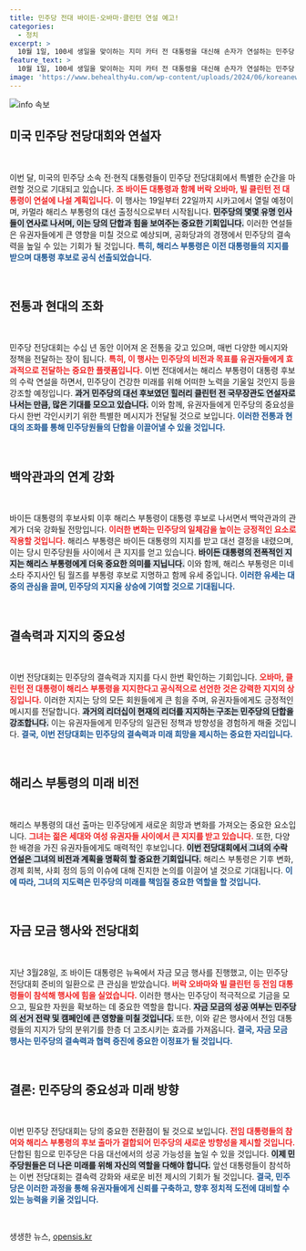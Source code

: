 ```yaml
---
title: 민주당 전대 바이든·오바마·클린턴 연설 예고!
categories:
  - 정치
excerpt: >
  10월 1일, 100세 생일을 맞이하는 지미 카터 전 대통령을 대신해 손자가 연설하는 민주당 전당대회! 오바마, 클린턴 전 대통령이 지원사격하며 해리스 부통령의 대선 출정식을 화려하게 장식합니다. 클릭하고 그 배경을 확인하세요!
feature_text: >
  10월 1일, 100세 생일을 맞이하는 지미 카터 전 대통령을 대신해 손자가 연설하는 민주당 전당대회! 오바마, 클린턴 전 대통령이 지원사격하며 해리스 부통령의 대선 출정식을 화려하게 장식합니다. 클릭하고 그 배경을 확인하세요!
image: 'https://www.behealthy4u.com/wp-content/uploads/2024/06/koreanews.jpg'
---
```


<p><img src="https://www.behealthy4u.com/wp-content/uploads/2024/06/koreanews.jpg" alt="info 속보" /></p>

<h2 data-ke-size="size26">미국 민주당 전당대회와 연설자</h2>

<p data-ke-size="size16">&nbsp;</p>

<p>이번 달, 미국의 민주당 소속 전·현직 대통령들이 민주당 전당대회에서 특별한 순간을 마련할 것으로 기대되고 있습니다. <b><span style="color: #ee2323;">조 바이든 대통령과 함께 버락 오바마, 빌 클린턴 전 대통령이 연설에 나설 계획입니다.</span></b> 이 행사는 19일부터 22일까지 시카고에서 열릴 예정이며, 카멀라 해리스 부통령의 대선 출정식으로부터 시작됩니다. <b><span style="background-color: #21538527;">민주당의 몇몇 유명 인사들이 연사로 나서며, 이는 당의 단합과 힘을 보여주는 중요한 기회입니다.</span></b> 이러한 연설들은 유권자들에게 큰 영향을 미칠 것으로 예상되며, 공화당과의 경쟁에서 민주당의 결속력을 높일 수 있는 기회가 될 것입니다. <b><span style="color: #1a5490;">특히, 해리스 부통령은 이전 대통령들의 지지를 받으며 대통령 후보로 공식 선출되었습니다.</span></b></p>

<p data-ke-size="size16">&nbsp;</p>

<h2 data-ke-size="size26">전통과 현대의 조화</h2>

<p data-ke-size="size16">&nbsp;</p>

<p>민주당 전당대회는 수십 년 동안 이어져 온 전통을 갖고 있으며, 매번 다양한 메시지와 정책을 전달하는 장이 됩니다. <b><span style="color: #ee2323;">특히, 이 행사는 민주당의 비전과 목표를 유권자들에게 효과적으로 전달하는 중요한 플랫폼입니다.</span></b> 이번 전대에서는 해리스 부통령이 대통령 후보의 수락 연설을 하면서, 민주당이 건강한 미래를 위해 어떠한 노력을 기울일 것인지 등을 강조할 예정입니다. <b><span style="background-color: #21538527;">과거 민주당의 대선 후보였던 힐러리 클린턴 전 국무장관도 연설자로 나서는 만큼, 많은 기대를 모으고 있습니다.</span></b> 이와 함께, 유권자들에게 민주당의 중요성을 다시 한번 각인시키기 위한 특별한 메시지가 전달될 것으로 보입니다. <b><span style="color: #1a5490;">이러한 전통과 현대의 조화를 통해 민주당원들의 단합을 이끌어낼 수 있을 것입니다.</span></b></p>

<p data-ke-size="size16">&nbsp;</p>

<h2 data-ke-size="size26">백악관과의 연계 강화</h2>

<p data-ke-size="size16">&nbsp;</p>

<p>바이든 대통령의 후보사퇴 이후 해리스 부통령이 대통령 후보로 나서면서 백악관과의 관계가 더욱 강화될 전망입니다. <b><span style="color: #ee2323;">이러한 변화는 민주당의 일체감을 높이는 긍정적인 요소로 작용할 것입니다.</span></b> 해리스 부통령은 바이든 대통령의 지지를 받고 대선 결정을 내렸으며, 이는 당시 민주당원들 사이에서 큰 지지를 얻고 있습니다. <b><span style="background-color: #21538527;">바이든 대통령의 전폭적인 지지는 해리스 부통령에게 더욱 중요한 의미를 지닙니다.</span></b> 이와 함께, 해리스 부통령은 미네소타 주지사인 팀 월즈를 부통령 후보로 지명하고 함께 유세 중입니다. <b><span style="color: #1a5490;">이러한 유세는 대중의 관심을 끌며, 민주당의 지지율 상승에 기여할 것으로 기대됩니다.</span></b></p>

<p data-ke-size="size16">&nbsp;</p>

<h2 data-ke-size="size26">결속력과 지지의 중요성</h2>

<p data-ke-size="size16">&nbsp;</p>

<p>이번 전당대회는 민주당의 결속력과 지지를 다시 한번 확인하는 기회입니다. <b><span style="color: #ee2323;">오바마, 클린턴 전 대통령이 해리스 부통령을 지지한다고 공식적으로 선언한 것은 강력한 지지의 상징입니다.</span></b> 이러한 지지는 당의 모든 회원들에게 큰 힘을 주며, 유권자들에게도 긍정적인 메시지를 전달합니다. <b><span style="background-color: #21538527;">과거의 리더십이 현재의 리더를 지지하는 구조는 민주당의 단합을 강조합니다.</span></b> 이는 유권자들에게 민주당의 일관된 정책과 방향성을 경험하게 해줄 것입니다. <b><span style="color: #1a5490;">결국, 이번 전당대회는 민주당의 결속력과 미래 희망을 제시하는 중요한 자리입니다.</span></b></p>

<p data-ke-size="size16">&nbsp;</p>

<h2 data-ke-size="size26">해리스 부통령의 미래 비전</h2>

<p data-ke-size="size16">&nbsp;</p>

<p>해리스 부통령의 대선 출마는 민주당에게 새로운 희망과 변화를 가져오는 중요한 요소입니다. <b><span style="color: #ee2323;">그녀는 젊은 세대와 여성 유권자들 사이에서 큰 지지를 받고 있습니다.</span></b> 또한, 다양한 배경을 가진 유권자들에게도 매력적인 후보입니다. <b><span style="background-color: #21538527;">이번 전당대회에서 그녀의 수락 연설은 그녀의 비전과 계획을 명확히 할 중요한 기회입니다.</span></b> 해리스 부통령은 기후 변화, 경제 회복, 사회 정의 등의 이슈에 대해 진지한 논의를 이끌어 낼 것으로 기대됩니다. <b><span style="color: #1a5490;">이에 따라, 그녀의 지도력은 민주당의 미래를 책임질 중요한 역할을 할 것입니다.</span></b></p>

<p data-ke-size="size16">&nbsp;</p>

<h2 data-ke-size="size26">자금 모금 행사와 전당대회</h2>

<p data-ke-size="size16">&nbsp;</p>

<p>지난 3월28일, 조 바이든 대통령은 뉴욕에서 자금 모금 행사를 진행했고, 이는 민주당 전당대회 준비의 일환으로 큰 관심을 받았습니다. <b><span style="color: #ee2323;">버락 오바마와 빌 클린턴 등 전임 대통령들이 참석해 행사에 힘을 실었습니다.</span></b> 이러한 행사는 민주당이 적극적으로 기금을 모으고, 필요한 자원을 확보하는 데 중요한 역할을 합니다. <b><span style="background-color: #21538527;">자금 모금의 성공 여부는 민주당의 선거 전략 및 캠페인에 큰 영향을 미칠 것입니다.</span></b> 또한, 이와 같은 행사에서 전임 대통령들의 지지가 당의 분위기를 한층 더 고조시키는 효과를 가져옵니다. <b><span style="color: #1a5490;">결국, 자금 모금 행사는 민주당의 결속력과 협력 증진에 중요한 이정표가 될 것입니다.</span></b></p>

<p data-ke-size="size16">&nbsp;</p>

<h2 data-ke-size="size26">결론: 민주당의 중요성과 미래 방향</h2>

<p data-ke-size="size16">&nbsp;</p>

<p>이번 민주당 전당대회는 당의 중요한 전환점이 될 것으로 보입니다. <b><span style="color: #ee2323;">전임 대통령들의 참여와 해리스 부통령의 후보 출마가 결합되어 민주당의 새로운 방향성을 제시할 것입니다.</span></b> 단합된 힘으로 민주당은 다음 대선에서의 성공 가능성을 높일 수 있을 것입니다. <b><span style="background-color: #21538527;">이제 민주당원들은 더 나은 미래를 위해 자신의 역할을 다해야 합니다.</span></b> 앞선 대통령들이 참석하는 이번 전당대회는 결속력 강화와 새로운 비전 제시의 기회가 될 것입니다. <b><span style="color: #1a5490;">결국, 민주당은 이러한 과정을 통해 유권자들에게 신뢰를 구축하고, 향후 정치적 도전에 대비할 수 있는 능력을 키울 것입니다.</span></b></p>

<p data-ke-size="size16">&nbsp;</p>
생생한 뉴스, <a href="https://opensis.kr" rel="dofollow">opensis.kr</a>


